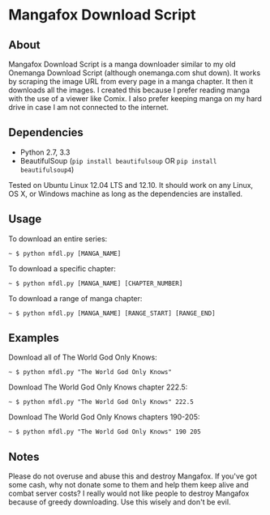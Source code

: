 Mangafox Download Script
========================

About
-----
Mangafox Download Script is a manga downloader similar to my old Onemanga Download Script (although onemanga.com shut down). It works by scraping the image URL from every page in a manga chapter. It then it downloads all the images.
I created this because I prefer reading manga with the use of a viewer like Comix. I also prefer keeping manga on my hard drive in case I am not connected to the internet.

Dependencies
------------

  * Python 2.7, 3.3
  * BeautifulSoup (``pip install beautifulsoup`` OR ``pip install beautifulsoup4``)

Tested on Ubuntu Linux 12.04 LTS and 12.10. It should work on any Linux, OS X, or Windows machine as long as the dependencies are installed.

Usage
-----
To download an entire series:

    ~ $ python mfdl.py [MANGA_NAME]

To download a specific chapter:

    ~ $ python mfdl.py [MANGA_NAME] [CHAPTER_NUMBER]

To download a range of manga chapter:

    ~ $ python mfdl.py [MANGA_NAME] [RANGE_START] [RANGE_END]

Examples
--------
Download all of The World God Only Knows:

    ~ $ python mfdl.py "The World God Only Knows"

Download The World God Only Knows chapter 222.5:

    ~ $ python mfdl.py "The World God Only Knows" 222.5

Download The World God Only Knows chapters 190-205:

    ~ $ python mfdl.py "The World God Only Knows" 190 205

Notes
-----
Please do not overuse and abuse this and destroy Mangafox. If you've got some cash, why not donate some to them and help them keep alive and combat server costs? I really would not like people to destroy Mangafox because of greedy downloading. Use this wisely and don't be evil.
